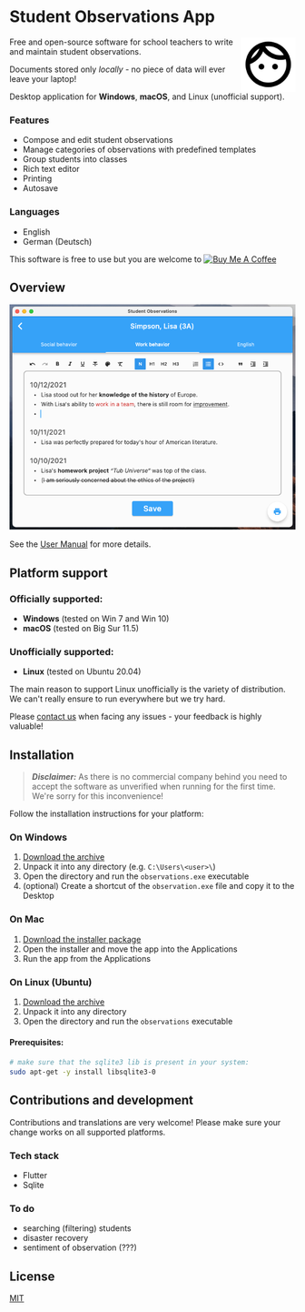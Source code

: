 # Student Observations App

<img src="logo.png" style="height: 6rem; float: right;" align="right">

Free and open-source software for school teachers to write and maintain student observations. 

Documents stored only _locally_ - no piece of data will ever leave your laptop!

Desktop application for **Windows**, **macOS**, and Linux (unofficial support).

### Features

- Compose and edit student observations 
- Manage categories of observations with predefined templates 
- Group students into classes
- Rich text editor
- Printing 
- Autosave

### Languages 
- English 
- German (Deutsch)

This software is free to use but you are welcome to <a href="https://www.buymeacoffee.com/ttulka" target="_blank"><img src="https://cdn.buymeacoffee.com/buttons/v2/default-yellow.png" alt="Buy Me A Coffee" style="height: 35px !important;" ></a>

## Overview

![Student Observations App](docs/screenshots/observations.png)

See the [User Manual](https://github.com/ttulka/observations/wiki/User-Manual) for more details.

## Platform support

### Officially supported:

- **Windows** (tested on Win 7 and Win 10)
- **macOS** (tested on Big Sur 11.5)

### Unofficially supported:

- **Linux** (tested on Ubuntu 20.04)

The main reason to support Linux unofficially is the variety of distribution. We can't really ensure to run everywhere but we try hard.

Please [contact us](https://github.com/ttulka/observations/issues) when facing any issues - your feedback is highly valuable!


## Installation

> _**Disclaimer:**_ ​​As there is no commercial company behind you need to accept the software as unverified when running for the first time. We're sorry for this inconvenience!

Follow the installation instructions for your platform:

### On Windows 

1. [Download the archive](https://github.com/ttulka/observations/releases/download/alpha-0.1.1/observations-windows-alpha-0.1.1.zip)
2. Unpack it into any directory (e.g. `C:\Users\<user>\`)
3. Open the directory and run the `observations.exe` executable
4. (optional) Create a shortcut of the `observation.exe` file and copy it to the Desktop

### On Mac

1. [Download the installer package](https://github.com/ttulka/observations/releases/download/alpha-0.1.1/StudentObservations-Installer-macos-alpha-0.1.1.dmg)
2. Open the installer and move the app into the Applications
3. Run the app from the Applications

### On Linux (Ubuntu)

1. [Download the archive](https://github.com/ttulka/observations/releases/download/alpha-0.1.1/observations-linux-alpha-0.1.1.zip)
2. Unpack it into any directory
3. Open the directory and run the `observations` executable

#### Prerequisites:

```sh
# make sure that the sqlite3 lib is present in your system:
sudo apt-get -y install libsqlite3-0
```

## Contributions and development 

Contributions and translations are very welcome! Please make sure your change works on all supported platforms.

### Tech stack
- Flutter
- Sqlite


### To do
- searching (filtering) students
- disaster recovery
- sentiment of observation (???)

## License 

[MIT](https://github.com/ttulka/observations/blob/main/LICENSE)
